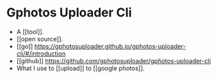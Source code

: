 # Gphotos Uploader Cli

- A [[tool]].
- [[open source]].
- [[go]] https://gphotosuploader.github.io/gphotos-uploader-cli/#/introduction
- [[github]] https://github.com/gphotosuploader/gphotos-uploader-cli
- What I use to [[upload]] to [[google photos]].


